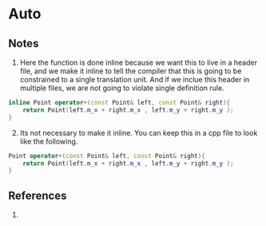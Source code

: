 # Auto

## Notes
1. Here the function is done inline because we want this to live in a header file, and we make it inline to tell the compiler that this is going to be constrained to a single translation unit. And if we inclue this header in multiple files, we are not going to violate single definition rule.
```cpp
inline Point operator+(const Point& left, const Point& right){
	return Point(left.m_x + right.m_x , left.m_y + right.m_y );
}
```

2. Its not necessary to make it inline. You can keep this in a cpp file to look like the following.

```cpp
Point operator+(const Point& left, const Point& right){
	return Point(left.m_x + right.m_x , left.m_y + right.m_y );
}
```


## References

1. 

